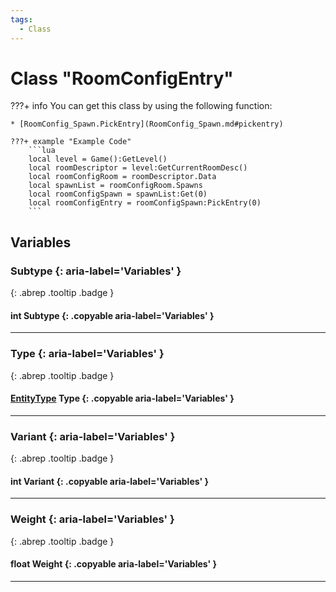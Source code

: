 ```yaml
---
tags:
  - Class
---
```

# Class "RoomConfigEntry"
???+ info
    You can get this class by using the following function:

    * [RoomConfig_Spawn.PickEntry](RoomConfig_Spawn.md#pickentry)

    ???+ example "Example Code"
        ```lua
        local level = Game():GetLevel()
        local roomDescriptor = level:GetCurrentRoomDesc()
        local roomConfigRoom = roomDescriptor.Data
        local spawnList = roomConfigRoom.Spawns
        local roomConfigSpawn = spawnList:Get(0)
        local roomConfigEntry = roomConfigSpawn:PickEntry(0)
        ```
## Variables
### Subtype {: aria-label='Variables' }
[ ](#){: .abrep .tooltip .badge }
#### int Subtype  {: .copyable aria-label='Variables' }

___
### Type {: aria-label='Variables' }
[ ](#){: .abrep .tooltip .badge }
#### [EntityType](enums/EntityType.md) Type  {: .copyable aria-label='Variables' }

___
### Variant {: aria-label='Variables' }
[ ](#){: .abrep .tooltip .badge }
#### int Variant  {: .copyable aria-label='Variables' }

___
### Weight {: aria-label='Variables' }
[ ](#){: .abrep .tooltip .badge }
#### float Weight  {: .copyable aria-label='Variables' }

___
